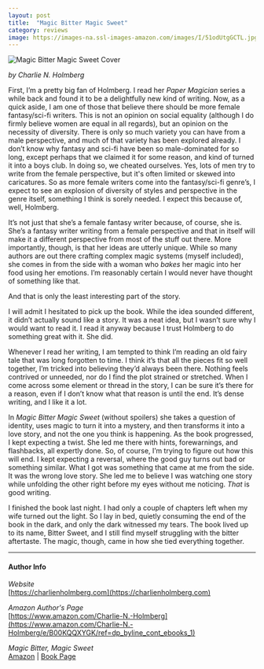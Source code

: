```yaml
---
layout: post
title:  "Magic Bitter Magic Sweet"
category: reviews
image: https://images-na.ssl-images-amazon.com/images/I/51odUtgGCTL.jpg
---
```


![Magic Bitter Magic Sweet Cover](https://images-na.ssl-images-amazon.com/images/I/51odUtgGCTL.jpg)

_by Charlie N. Holmberg_

<!--start-->

First, I’m a pretty big fan of Holmberg.  I read her _Paper Magician_ series a while back and found it to be a delightfully new kind of writing.  Now, as a quick aside, I am one of those that believe there should be more female fantasy/sci-fi writers.   This is not an opinion on social equality (although I do firmly believe women are equal in all regards), but an opinion on the necessity of diversity.  There is only so much variety you can have from a male perspective, and much of that variety has been explored already.  I don’t know why fantasy and sci-fi have been so male-dominated for so long, except perhaps that we claimed it for some reason, and kind of turned it into a boys club.  In doing so, we cheated ourselves.  Yes, lots of men try to write from the female perspective, but it's often limited or skewed into caricatures.  So as more female writers come into the fantasy/sci-fi genre’s, I expect to see an explosion of diversity of styles and perspective in the genre itself, something I think is sorely needed.  I expect this because of, well, Holmberg.

It’s not just that she’s a female fantasy writer because, of course, she is.  She’s a fantasy writer writing from a female perspective and that in itself will make it a different perspective from most of the stuff out there.  More importantly, though, is that her ideas are utterly unique.  While so many authors are out there crafting complex magic systems (myself included), she comes in from the side with a woman who _bakes_ her magic into her food using her emotions.  I’m reasonably certain I would never have thought of something like that.

And that is only the least interesting part of the story.

<!--more-->

I will admit I hesitated to pick up the book.  While the idea sounded different, it didn’t actually sound like a story.  It was a neat idea, but I wasn’t sure why I would want to read it.  I read it anyway because I trust Holmberg to do something great with it.  She did.

Whenever I read her writing, I am tempted to think I’m reading an old fairy tale that was long forgotten to time.  I think it’s that all the pieces fit so well together, I’m tricked into believing they’d always been there.  Nothing feels contrived or unneeded, nor do I find the plot strained or stretched.  When I come across some element or thread in the story, I can be sure it’s there for a reason, even if I don’t know what that reason is until the end.  It’s dense writing, and I like it a lot.

In _Magic Bitter Magic Sweet_ (without spoilers) she takes a question of identity, uses magic to turn it into a mystery, and then transforms it into a love story, and not the one you think is happening.  As the book progressed, I kept expecting a twist.  She led me there with hints, forewarnings, and flashbacks, all expertly done.  So, of course, I’m trying to figure out how this will end.  I kept expecting a reversal, where the good guy turns out bad or something similar.  What I got was something that came at me from the side.  It was the wrong love story.  She led me to believe I was watching one story while unfolding the other right before my eyes without me noticing.  _That_ is good writing.

I finished the book last night.  I had only a couple of chapters left when my wife turned out the light.  So I lay in bed, quietly consuming the end of the book in the dark, and only the dark witnessed my tears.  The book lived up to its name, Bitter Sweet, and I still find myself struggling with the bitter aftertaste.  The magic, though, came in how she tied everything together.

---

#### Author Info

*Website*  
[https://charlienholmberg.com](https://charlienholmberg.com)

*Amazon Author's Page*  
[https://www.amazon.com/Charlie-N.-Holmberg](https://www.amazon.com/Charlie-N.-Holmberg/e/B00KQQXYGK/ref=dp_byline_cont_ebooks_1)

*Magic Bitter, Magic Sweet*  
[Amazon](https://www.amazon.com/gp/product/B019IL7R20/ref=dbs_a_def_rwt_bibl_vppi_i3)
|
[Book Page](https://charlienholmberg.com/book/magic-bitter-magic-sweet/)